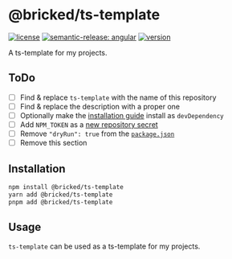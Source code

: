 # @bricked/ts-template

[![license](https://img.shields.io/github/license/brycked/ts-template)](LICENSE.md)
[![semantic-release: angular](https://img.shields.io/badge/semantic--release-angular-e10079?logo=semantic-release)](https://github.com/semantic-release/semantic-release)
[![version](https://img.shields.io/npm/v/@bricked/ts-template?color=crimson&logo=npm)](https://www.npmjs.com/package/@bricked/ts-template)

A ts-template for my projects.

## ToDo

- [ ] Find & replace `ts-template` with the name of this repository
- [ ] Find & replace the description with a proper one
- [ ] Optionally make the [installation guide](#installation) install as `devDependency`
- [ ] Add `NPM_TOKEN` as a [new repository secret](https://github.com/brycked/ts-template/settings/secrets/actions/new)
- [ ] Remove `"dryRun": true` from the [`package.json`](./package.json)
- [ ] Remove this section

## Installation

```sh
npm install @bricked/ts-template
yarn add @bricked/ts-template
pnpm add @bricked/ts-template
```

<!--
```sh
npm install --save-dev @bricked/ts-template
yarn add --dev @bricked/ts-template
pnpm add --dev @bricked/ts-template
```
-->

## Usage

`ts-template` can be used as a ts-template for my projects.
